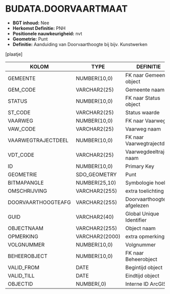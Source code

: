﻿# BUDATA.DOORVAARTMAAT


* __BGT inhoud:__ Nee
* __Herkomst Definitie:__ PNH
* __Positionele nauwkeurigheid:__ nvt
* __Geometrie:__ Punt
* __Definitie:__ Aanduiding van Doorvaarthoogte bij bijv. Kunstwerken

[plaatje]


|KOLOM                           	|TYPE          	|DEFINITIE|
|------                          	|----          	|-----    |
|GEMEENTE                        	|NUMBER(10,0)  	|FK naar Gemeente object|
|GEM_CODE                        	|VARCHAR2(25)  	|Gemeente naam|
|STATUS                          	|NUMBER(10,0)  	|FK naar Status object|
|ST_CODE                         	|VARCHAR2(25)  	|Status waarde|
|VAARWEG                         	|NUMBER(10,0)  	|FK naar Vaarweg|
|VAW_CODE                        	|VARCHAR2(25)  	|Vaarweg naam|
|VAARWEGTRAJECTDEEL              	|NUMBER(10,0)  	|FK naar Vaarwegtrajectdeel|
|VDT_CODE                        	|VARCHAR2(25)  	|Vaarwegdeeltraject naam|
|ID                              	|NUMBER(10,0)  	|Primary Key|
|GEOMETRIE                       	|SDO_GEOMETRY  	|Punt|
|BITMAPANGLE                     	|NUMBER(25,10) 	|Symbologie hoek|
|OMSCHRIJVING                    	|VARCHAR2(255) 	|extra toelichting|
|DOORVAARTHOOGTEAFG              	|VARCHAR2(255) 	|Doorvaarthoogte afgelezen|
|GUID                            	|VARCHAR2(40)  	|Global Unique Identifier|
|OBJECTNAAM                      	|VARCHAR2(255) 	|Object naam|
|OPMERKING                       	|VARCHAR2(2000)	|extra opmerking|
|VOLGNUMMER                      	|NUMBER(10,0)  	|Volgnummer|
|BEHEEROBJECT                    	|NUMBER(10,0)  	|FK naar Beheerobject|
|VALID_FROM                      	|DATE          	|Begintijd object|
|VALID_TILL                      	|DATE          	|Eindtijd object|
|OBJECTID                        	|NUMBER(,0)    	|Interne ID ArcGIS|




